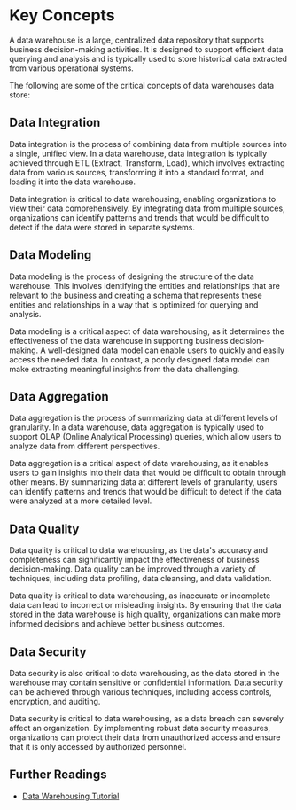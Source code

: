 # Key Concepts

A data warehouse is a large, centralized data repository that supports business decision-making activities. It is designed to support efficient data querying and analysis and is typically used to store historical data extracted from various operational systems.

The following are some of the critical concepts of data warehouses data store:

## **Data Integration**

Data integration is the process of combining data from multiple sources into a single, unified view. In a data warehouse, data integration is typically achieved through ETL (Extract, Transform, Load), which involves extracting data from various sources, transforming it into a standard format, and loading it into the data warehouse.

Data integration is critical to data warehousing, enabling organizations to view their data comprehensively. By integrating data from multiple sources, organizations can identify patterns and trends that would be difficult to detect if the data were stored in separate systems.

## **Data Modeling**

Data modeling is the process of designing the structure of the data warehouse. This involves identifying the entities and relationships that are relevant to the business and creating a schema that represents these entities and relationships in a way that is optimized for querying and analysis.

Data modeling is a critical aspect of data warehousing, as it determines the effectiveness of the data warehouse in supporting business decision-making. A well-designed data model can enable users to quickly and easily access the needed data. In contrast, a poorly designed data model can make extracting meaningful insights from the data challenging.

## **Data Aggregation**

Data aggregation is the process of summarizing data at different levels of granularity. In a data warehouse, data aggregation is typically used to support OLAP (Online Analytical Processing) queries, which allow users to analyze data from different perspectives.

Data aggregation is a critical aspect of data warehousing, as it enables users to gain insights into their data that would be difficult to obtain through other means. By summarizing data at different levels of granularity, users can identify patterns and trends that would be difficult to detect if the data were analyzed at a more detailed level.

## **Data Quality**

Data quality is critical to data warehousing, as the data's accuracy and completeness can significantly impact the effectiveness of business decision-making. Data quality can be improved through a variety of techniques, including data profiling, data cleansing, and data validation.

Data quality is critical to data warehousing, as inaccurate or incomplete data can lead to incorrect or misleading insights. By ensuring that the data stored in the data warehouse is high quality, organizations can make more informed decisions and achieve better business outcomes.

## **Data Security**

Data security is also critical to data warehousing, as the data stored in the warehouse may contain sensitive or confidential information. Data security can be achieved through various techniques, including access controls, encryption, and auditing.

Data security is critical to data warehousing, as a data breach can severely affect an organization. By implementing robust data security measures, organizations can protect their data from unauthorized access and ensure that it is only accessed by authorized personnel.

## **Further Readings**

- [Data Warehousing Tutorial](https://www.tutorialspoint.com/dwh/)
